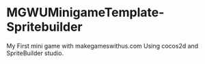 MGWUMinigameTemplate-Spritebuilder
==================================
My First mini game with makegameswithus.com
Using cocos2d and SpriteBuilder studio.
